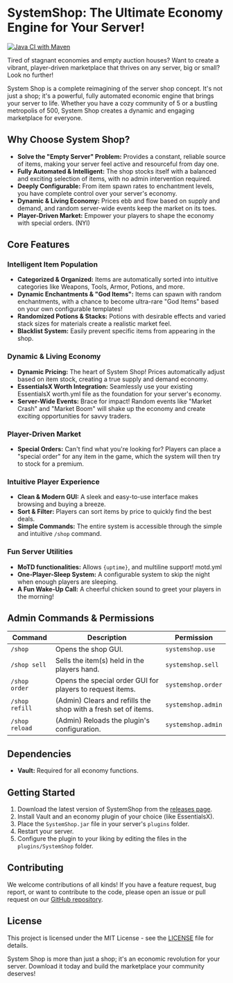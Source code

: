 # SystemShop: The Ultimate Economy Engine for Your Server!

[![Java CI with Maven](https://github.com/grip244/SystemShop/actions/workflows/maven.yml/badge.svg?branch=master)](https://github.com/grip244/SystemShop/actions/workflows/maven.yml)

Tired of stagnant economies and empty auction houses? Want to create a vibrant, player-driven marketplace that thrives on any server, big or small? Look no further!

System Shop is a complete reimagining of the server shop concept. It's not just a shop; it's a powerful, fully automated economic engine that brings your server to life. Whether you have a cozy community of 5 or a bustling metropolis of 500, System Shop creates a dynamic and engaging marketplace for everyone.

## Why Choose System Shop?

*   **Solve the "Empty Server" Problem:** Provides a constant, reliable source of items, making your server feel active and resourceful from day one.
*   **Fully Automated & Intelligent:** The shop stocks itself with a balanced and exciting selection of items, with no admin intervention required.
*   **Deeply Configurable:** From item spawn rates to enchantment levels, you have complete control over your server's economy.
*   **Dynamic & Living Economy:** Prices ebb and flow based on supply and demand, and random server-wide events keep the market on its toes.
*   **Player-Driven Market:** Empower your players to shape the economy with special orders. (NYI)

## Core Features

### Intelligent Item Population

*   **Categorized & Organized:** Items are automatically sorted into intuitive categories like Weapons, Tools, Armor, Potions, and more.
*   **Dynamic Enchantments & "God Items":** Items can spawn with random enchantments, with a chance to become ultra-rare "God Items" based on your own configurable templates!
*   **Randomized Potions & Stacks:** Potions with desirable effects and varied stack sizes for materials create a realistic market feel.
*   **Blacklist System:** Easily prevent specific items from appearing in the shop.

### Dynamic & Living Economy

*   **Dynamic Pricing:** The heart of System Shop! Prices automatically adjust based on item stock, creating a true supply and demand economy.
*   **EssentialsX Worth Integration:** Seamlessly use your existing EssentialsX worth.yml file as the foundation for your server's economy.
*   **Server-Wide Events:** Brace for impact! Random events like "Market Crash" and "Market Boom" will shake up the economy and create exciting opportunities for savvy traders.

### Player-Driven Market

*   **Special Orders:** Can't find what you're looking for? Players can place a "special order" for any item in the game, which the system will then try to stock for a premium.

### Intuitive Player Experience

*   **Clean & Modern GUI:** A sleek and easy-to-use interface makes browsing and buying a breeze.
*   **Sort & Filter:** Players can sort items by price to quickly find the best deals.
*   **Simple Commands:** The entire system is accessible through the simple and intuitive `/shop` command.

### Fun Server Utilities

*   **MoTD functionalities:** Allows `{uptime}`, and multiline support! motd.yml
*   **One-Player-Sleep System:** A configurable system to skip the night when enough players are sleeping.
*   **A Fun Wake-Up Call:** A cheerful chicken sound to greet your players in the morning!

## Admin Commands & Permissions

| Command | Description | Permission |
| --- | --- | --- |
| `/shop` | Opens the shop GUI. | `systemshop.use` |
| `/shop sell` | Sells the item(s) held in the players hand. | `systemshop.sell` |
| `/shop order` | Opens the special order GUI for players to request items. | `systemshop.order` |
| `/shop refill` | (Admin) Clears and refills the shop with a fresh set of items. | `systemshop.admin` |
| `/shop reload` | (Admin) Reloads the plugin's configuration. | `systemshop.admin` |

## Dependencies

*   **Vault:** Required for all economy functions.

## Getting Started

1.  Download the latest version of SystemShop from the [releases page](https://github.com/grip244/SystemShop/releases).
2.  Install Vault and an economy plugin of your choice (like EssentialsX).
3.  Place the `SystemShop.jar` file in your server's `plugins` folder.
4.  Restart your server.
5.  Configure the plugin to your liking by editing the files in the `plugins/SystemShop` folder.

## Contributing

We welcome contributions of all kinds! If you have a feature request, bug report, or want to contribute to the code, please open an issue or pull request on our [GitHub repository](https'github.com/grip244/SystemShop).

## License

This project is licensed under the MIT License - see the [LICENSE](LICENSE) file for details.

System Shop is more than just a shop; it's an economic revolution for your server. Download it today and build the marketplace your community deserves!
